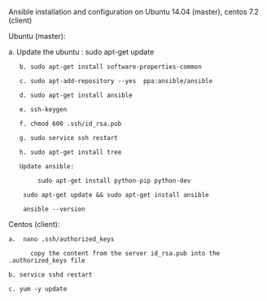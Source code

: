 Ansible installation and configuration on Ubuntu 14.04 (master), centos 7.2 (client)

Ubuntu (master):

 a. Update the ubuntu	   :  sudo apt-get update
 
	   b. sudo apt-get install software-properties-common
	   
	   c. sudo apt-add-repository --yes  ppa:ansible/ansible
	   
	   d. sudo apt-get install ansible
	   
	   e. ssh-keygen
	   
	   f. chmod 600 .ssh/id_rsa.pub
	   
	   g. sudo service ssh restart
	   
	   h. sudo apt-get install tree
	   
	   Update ansible:
	   
	        sudo apt-get install python-pip python-dev
		
		sudo apt-get update && sudo apt-get install ansible
		
		ansible --version
      
Centos (client):

    a.  nano .ssh/authorized_keys
    
	      copy the content from the server id_rsa.pub into the .authorized_keys file
		
    b. service sshd restart
		
    c. yum -y update
    
